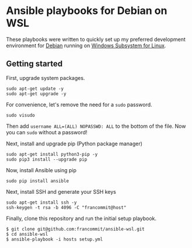 # Ansible playbooks for Debian on WSL

These playbooks were written to quickly set up my preferred development
environment for [Debian](https://www.microsoft.com/store/productId/9MSVKQC78PK6)
running on [Windows Subsystem for Linux](https://en.wikipedia.org/wiki/Windows_Subsystem_for_Linux).

## Getting started

First, upgrade system packages.

```
sudo apt-get update -y
sudo apt-get upgrade -y
```

For convenience, let's remove the need for a `sudo` password.

```
sudo visudo
```

Then add `username ALL=(ALL) NOPASSWD: ALL` to the bottom of the file. Now you can `sudo` without a password!

Next, install and upgrade pip (Python package manager)

```
sudo apt-get install python3-pip -y
sudo pip3 install --upgrade pip
```

Now, install Ansible using pip

```
sudo pip install ansible
```

Next, install SSH and generate your SSH keys

```
sudo apt-get install ssh -y
ssh-keygen -t rsa -b 4096 -C "francommit@host"
```

Finally, clone this repository and run the initial setup playbook.

```
$ git clone git@github.com:francommit/ansible-wsl.git
$ cd ansible-wsl
$ ansible-playbook -i hosts setup.yml
```
